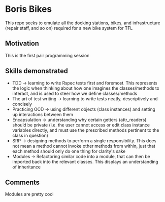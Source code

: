 # Boris Bikes

This repo seeks to emulate all the docking stations, bikes, and infrastructure (repair staff, and so on) required for a new bike system for TFL

## Motivation

This is the first pair programming session 

## Skills demonstrated

- TDD -> learning to write Rspec tests first and foremost. This represents the logic when thinking about how one imagines the classes/methods to interact, and is used to steer how we define classes/methods
- The art of test writing -> learning to write tests neatly, descriptively and concisely
- Practicing OOD -> using different objects (class instances) and setting up interactions between them
- Encapsulation -> understanding why certain getters (attr_readers) should be private (i.e. the user cannot access or edit class instance variables directly, and must use the prescribed methods pertinent to the class in question) 
- SRP -> designing methods to perform a single responsibility. This does not mean a method cannot invoke other methods from within, just that each method should only do one thing for clarity's sake
- Modules -> Refactoring similar code into a module, that can then be imported back into the relevant classes. This displays an understanding of inheritance

## Comments

Modules are pretty cool
